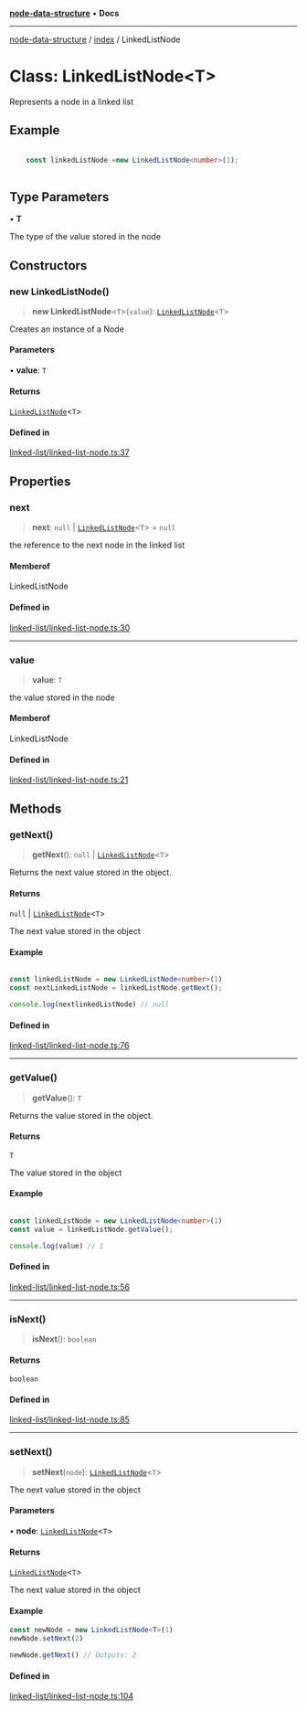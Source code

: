 [**node-data-structure**](../../README.md) • **Docs**

***

[node-data-structure](../../modules.md) / [index](../README.md) / LinkedListNode

# Class: LinkedListNode\<T\>

Represents a node in a linked list

## Example

```typescript
	
	const linkedListNode =new LinkedListNode<number>(1);
	
```

## Type Parameters

• **T**

The type of the value stored in the node

## Constructors

### new LinkedListNode()

> **new LinkedListNode**\<`T`\>(`value`): [`LinkedListNode`](LinkedListNode.md)\<`T`\>

Creates an instance of a Node

#### Parameters

• **value**: `T`

#### Returns

[`LinkedListNode`](LinkedListNode.md)\<`T`\>

#### Defined in

[linked-list/linked-list-node.ts:37](https://github.com/jun-young1993/data-structure/blob/d4d957ab8dd9a436c592f7afc4731c594de17b80/src/linked-list/linked-list-node.ts#L37)

## Properties

### next

> **next**: `null` \| [`LinkedListNode`](LinkedListNode.md)\<`T`\> = `null`

the reference to the next node in the linked list

#### Memberof

LinkedListNode

#### Defined in

[linked-list/linked-list-node.ts:30](https://github.com/jun-young1993/data-structure/blob/d4d957ab8dd9a436c592f7afc4731c594de17b80/src/linked-list/linked-list-node.ts#L30)

***

### value

> **value**: `T`

the value stored in the node

#### Memberof

LinkedListNode

#### Defined in

[linked-list/linked-list-node.ts:21](https://github.com/jun-young1993/data-structure/blob/d4d957ab8dd9a436c592f7afc4731c594de17b80/src/linked-list/linked-list-node.ts#L21)

## Methods

### getNext()

> **getNext**(): `null` \| [`LinkedListNode`](LinkedListNode.md)\<`T`\>

Returns the next value stored in the object.

#### Returns

`null` \| [`LinkedListNode`](LinkedListNode.md)\<`T`\>

The next value stored in the object

#### Example

```typescript

const linkedListNode = new LinkedListNode<number>(1)
const nextLinkedListNode = linkedListNode.getNext();

console.log(nextlinkedListNode) // null

```

#### Defined in

[linked-list/linked-list-node.ts:76](https://github.com/jun-young1993/data-structure/blob/d4d957ab8dd9a436c592f7afc4731c594de17b80/src/linked-list/linked-list-node.ts#L76)

***

### getValue()

> **getValue**(): `T`

Returns the value stored in the object.

#### Returns

`T`

The value stored in the object

#### Example

```typescript

const linkedListNode = new LinkedListNode<number>(1)
const value = linkedListNode.getValue();

console.log(value) // 1

```

#### Defined in

[linked-list/linked-list-node.ts:56](https://github.com/jun-young1993/data-structure/blob/d4d957ab8dd9a436c592f7afc4731c594de17b80/src/linked-list/linked-list-node.ts#L56)

***

### isNext()

> **isNext**(): `boolean`

#### Returns

`boolean`

#### Defined in

[linked-list/linked-list-node.ts:85](https://github.com/jun-young1993/data-structure/blob/d4d957ab8dd9a436c592f7afc4731c594de17b80/src/linked-list/linked-list-node.ts#L85)

***

### setNext()

> **setNext**(`node`): [`LinkedListNode`](LinkedListNode.md)\<`T`\>

The next value stored in the object

#### Parameters

• **node**: [`LinkedListNode`](LinkedListNode.md)\<`T`\>

#### Returns

[`LinkedListNode`](LinkedListNode.md)\<`T`\>

The next value stored in the object

#### Example

```typescript
const newNode = new LinkedListNode<T>(1)
newNode.setNext(2)

newNode.getNext() // Outputs: 2
```

#### Defined in

[linked-list/linked-list-node.ts:104](https://github.com/jun-young1993/data-structure/blob/d4d957ab8dd9a436c592f7afc4731c594de17b80/src/linked-list/linked-list-node.ts#L104)
